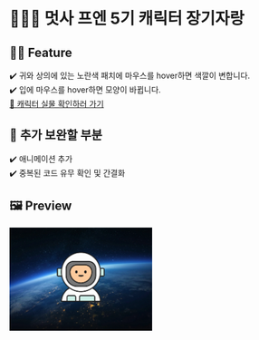 # 👨🏻‍🎨 멋사 프엔 5기 캐릭터 장기자랑

## 💃🏻 Feature 
✔️ 귀와 상의에 있는 노란색 패치에 마우스를 hover하면 색깔이 변합니다. <br>
✔️ 입에 마우스를 hover하면 모양이 바뀝니다. <br>
<a href="https://songhui339.github.io/myCharacter_2023ver/" target="_blank">🔗 캐릭터 실물 확인하러 가기</a>

## 🤔 추가 보완할 부분
✔️ 애니메이션 추가<br>
✔️ 중복된 코드 유무 확인 및 간결화


## 🖼️ Preview
<img src="https://github.com/songhui339/myCharacter_2023ver/blob/main/IMG/preview.png" alt="preview 이미지" width="50%">

